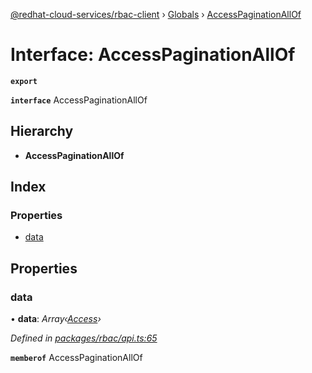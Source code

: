 [@redhat-cloud-services/rbac-client](../README.md) › [Globals](../globals.md) › [AccessPaginationAllOf](accesspaginationallof.md)

# Interface: AccessPaginationAllOf

**`export`** 

**`interface`** AccessPaginationAllOf

## Hierarchy

* **AccessPaginationAllOf**

## Index

### Properties

* [data](accesspaginationallof.md#data)

## Properties

###  data

• **data**: *Array‹[Access](access.md)›*

*Defined in [packages/rbac/api.ts:65](https://github.com/Hyperkid123/javascript-clients/blob/master/packages/rbac/api.ts#L65)*

**`memberof`** AccessPaginationAllOf
